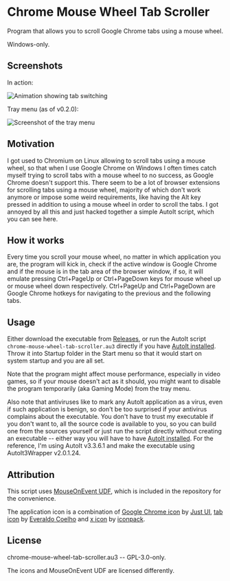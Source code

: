 # Chrome Mouse Wheel Tab Scroller

Program that allows you to scroll Google Chrome tabs using a mouse wheel.

Windows-only.

## Screenshots

In action:

![Animation showing tab switching](https://i.imgur.com/UksPxCz.gif)

Tray menu (as of v0.2.0):

![Screenshot of the tray menu](https://i.imgur.com/TRYISyN.png)

## Motivation

I got used to Chromium on Linux allowing to scroll tabs using a mouse wheel, so that when I use Google Chrome on Windows I often times catch myself trying to scroll tabs with a mouse wheel to no success, as Google Chrome doesn't support this.
There seem to be a lot of browser extensions for scrolling tabs using a mouse wheel, majority of which don't work anymore or impose some weird requirements, like having the Alt key pressed in addition to using a mouse wheel in order to scroll the tabs.
I got annoyed by all this and just hacked together a simple AutoIt script, which you can see here.

## How it works

Every time you scroll your mouse wheel, no matter in which application you are, the program will kick in, check if the active window is Google Chrome and if the mouse is in the tab area of the browser window, if so, it will emulate pressing Ctrl+PageUp or Ctrl+PageDown keys for mouse wheel up or mouse wheel down respectively.
Ctrl+PageUp and Ctrl+PageDown are Google Chrome hotkeys for navigating to the previous and the following tabs.

## Usage

Either download the executable from [Releases](https://github.com/nurupo/chrome-mouse-wheel-tab-scroller/releases), or run the AutoIt script `chrome-mouse-wheel-tab-scroller.au3` directly if you have [AutoIt installed](https://www.autoitscript.com/site/autoit/downloads/). Throw it into Startup folder in the Start menu so that it would start on system startup and you are all set.

Note that the program might affect mouse performance, especially in video games, so if your mouse doesn't act as it should, you might want to disable the program temporarily (aka Gaming Mode) from the tray menu.

Also note that antiviruses like to mark any AutoIt application as a virus, even if such application is benign, so don't be too surprised if your antivirus complains about the executable. You don't have to trust my executable if you don't want to, all the source code is available to you, so you can build one from the sources yourself or just run the script directly without creating an executable -- either way you will have to have [AutoIt installed](https://www.autoitscript.com/site/autoit/downloads/). For the reference, I'm using AutoIt v3.3.6.1 and make the executable using AutoIt3Wrapper v2.0.1.24.

## Attribution

This script uses [MouseOnEvent UDF](https://www.autoitscript.com/forum/topic/64738-mouseonevent-udf/), which is included in the repository for the convenience.

The application icon is a combination of [Google Chrome icon](https://www.iconfinder.com/icons/1298719/chrome_google_icon) by [Just UI](https://www.iconfinder.com/justui), [tab icon](https://www.iconfinder.com/icons/3256/tab_icon) by [Everaldo Coelho](http://www.everaldo.com/) and [x icon](https://www.iconfinder.com/icons/1398917/circle_close_cross_delete_incorrect_invalid_x_icon) by [iconpack](https://www.iconfinder.com/iconpack).

## License

chrome-mouse-wheel-tab-scroller.au3 -- GPL-3.0-only.

The icons and MouseOnEvent UDF are licensed differently.

